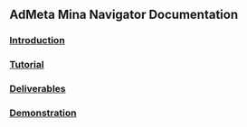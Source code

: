 ## AdMeta Mina Navigator Documentation

### [Introduction](./Introduction.md)
### [Tutorial](./Tutorial.md)
### [Deliverables](./Milestone.md)
### [Demonstration](./DeployInfo.md)
